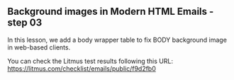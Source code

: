 ## Background images in Modern HTML Emails - step 03

In this lesson, we add a body wrapper table to fix BODY background image in web-based clients.

You can check the Litmus test results following this URL:
https://litmus.com/checklist/emails/public/f9d2fb0